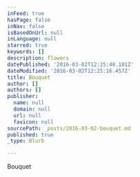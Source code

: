 ```yaml
---
inFeed: true
hasPage: false
inNav: false
isBasedOnUrl: null
inLanguage: null
starred: true
keywords: []
description: flowers
datePublished: '2016-03-02T12:25:48.181Z'
dateModified: '2016-03-02T12:25:16.457Z'
title: Bouquet
author: []
authors: []
publisher:
  name: null
  domain: null
  url: null
  favicon: null
sourcePath: _posts/2016-03-02-bouquet.md
published: true
_type: Blurb

---
```

Bouquet